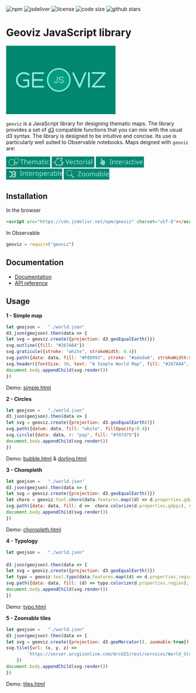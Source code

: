 ![npm](https://img.shields.io/npm/v/geoviz) ![jsdeliver](https://img.shields.io/jsdelivr/npm/hw/geoviz) ![license](https://img.shields.io/badge/license-MIT-success) ![code size](https://img.shields.io/github/languages/code-size/neocarto/geoviz) ![github stars](https://img.shields.io/github/stars/neocarto/geoviz?style=social)

# Geoviz JavaScript library

<img src = "img/logo.jpeg" width = 300></img>



`geoviz` is a JavaScript library for designing thematic maps. The library provides a set of [d3](https://github.com/d3/d3) compatible functions that you can mix with the usual d3 syntax. The library is designed to be intuitive and concise. Its use is particularly well suited to Observable notebooks. Maps deigned with `geoviz` are:

<img src="img/thematic.svg" style="height: 30px"/>  <img src="img/vectorial.svg" style="height: 30px"/> <img src="img/interactive.svg" style="height: 30px"/>  <img src="img/interoperable.svg" style="height: 30px"/> <img src="img/zoomable.svg" style="height: 30px"/>

## Installation

In the browser

```html
<script src="https://cdn.jsdelivr.net/npm/geoviz" charset="utf-8"></script>
```

In Observable

~~~js
geoviz = require("geoviz")
~~~

## Documentation

- [Documentation](https://observablehq.com/@neocartocnrs/geoviz)
- [API reference](https://neocarto.github.io/geoviz/docs)

## Usage

**1 - Simple map**

~~~js
let geojson =   "./world.json"
d3.json(geojson).then(data => {
let svg = geoviz.create({projection: d3.geoEqualEarth()})
svg.outline({fill: "#267A8A"})
svg.graticule({stroke: "white", strokeWidth: 0.4})
svg.path({data: data, fill: "#F8D993", stroke: "#ada9a6", strokeWidth:0.5, tip:d => d.properties.NAMEen})
svg.header({fontSize: 30, text: "A Simple World Map", fill: "#267A8A", fontWeight: "bold", fontFamily: "Tangerine"})
document.body.appendChild(svg.render())
})
~~~

Demo: [simple.html](https://neocarto.github.io/geoviz/examples/simple.html)

**2 - Circles**

~~~js
let geojson =   "./world.json"
d3.json(geojson).then(data => {
let svg = geoviz.create({projection: d3.geoEqualEarth()})
svg.path({datum: data, fill: "white", fillOpacity:0.4})
svg.circle({data: data, r: "pop", fill: "#f07d75"})
document.body.appendChild(svg.render())
})

~~~

Demo: [bubble.html](https://neocarto.github.io/geoviz/examples/bubble.html) & [dorling.html](https://neocarto.github.io/geoviz/examples/dorling.html)

**3 - Choropleth**

~~~js
let geojson =   "./world.json"
d3.json(geojson).then(data => {
let svg = geoviz.create({projection: d3.geoEqualEarth()})
let choro = geoviz.tool.choro(data.features.map((d) => d.properties.gdppc), {method: "quantile", palette: "Matter"})
svg.path({data: data, fill: d =>  choro.colorize(d.properties.gdppc), stroke: "white", strokeWidth:0.5})
document.body.appendChild(svg.render())
})
~~~

Demo: [choropleth.html](https://neocarto.github.io/geoviz/examples/choropleth.html)

**4 - Typology**

~~~js
let geojson =   "./world.json"

d3.json(geojson).then(data => {
let svg = geoviz.create({projection: d3.geoEqualEarth()})
let typo = geoviz.tool.typo(data.features.map((d) => d.properties.region), {palette: "Set3"});
svg.path({data: data, fill: (d) => typo.colorize(d.properties.region), stroke: "white", strokeWidth:0.5})
document.body.appendChild(svg.render())
})
~~~

Demo: [typo.html](https://neocarto.github.io/geoviz/examples/typo.html)

**5 - Zoomable tiles**

~~~js
let geojson =   "./world.json"
d3.json(geojson).then(data => {
let svg = geoviz.create({projection: d3.geoMercator(), zoomable:true})
svg.tile({url: (x, y, z) =>
        `https://server.arcgisonline.com/ArcGIS/rest/services/World_Street_Map/MapServer/tile/${z}/${y}/${x}.png`
    })
document.body.appendChild(svg.render())
})
~~~

Demo: [tiles.html](https://neocarto.github.io/geoviz/examples/tiles.html)
